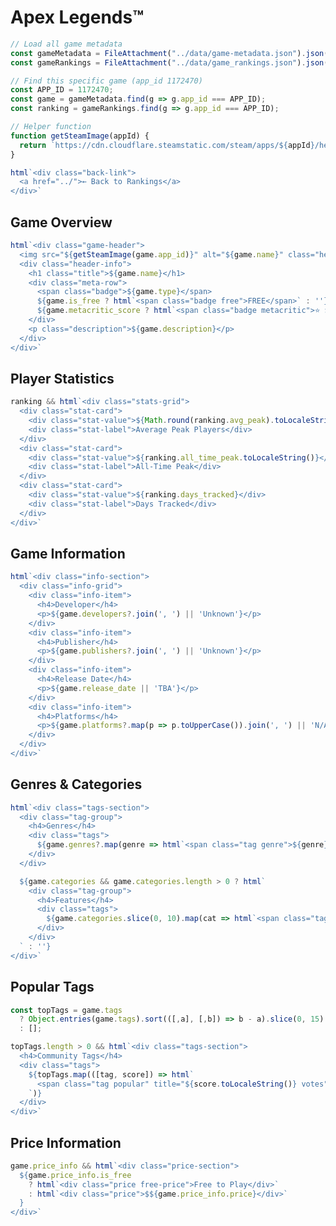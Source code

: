 # Apex Legends™

```js
// Load all game metadata
const gameMetadata = FileAttachment("../data/game-metadata.json").json();
const gameRankings = FileAttachment("../data/game_rankings.json").json();
```

```js
// Find this specific game (app_id 1172470)
const APP_ID = 1172470;
const game = gameMetadata.find(g => g.app_id === APP_ID);
const ranking = gameRankings.find(g => g.app_id === APP_ID);

// Helper function
function getSteamImage(appId) {
  return `https://cdn.cloudflare.steamstatic.com/steam/apps/${appId}/header.jpg`;
}
```

```js
html`<div class="back-link">
  <a href="../">← Back to Rankings</a>
</div>`
```

## Game Overview

```js
html`<div class="game-header">
  <img src="${getSteamImage(game.app_id)}" alt="${game.name}" class="header-image" />
  <div class="header-info">
    <h1 class="title">${game.name}</h1>
    <div class="meta-row">
      <span class="badge">${game.type}</span>
      ${game.is_free ? html`<span class="badge free">FREE</span>` : ''}
      ${game.metacritic_score ? html`<span class="badge metacritic">⭐ ${game.metacritic_score}/100</span>` : ''}
    </div>
    <p class="description">${game.description}</p>
  </div>
</div>`
```

## Player Statistics

```js
ranking && html`<div class="stats-grid">
  <div class="stat-card">
    <div class="stat-value">${Math.round(ranking.avg_peak).toLocaleString()}</div>
    <div class="stat-label">Average Peak Players</div>
  </div>
  <div class="stat-card">
    <div class="stat-value">${ranking.all_time_peak.toLocaleString()}</div>
    <div class="stat-label">All-Time Peak</div>
  </div>
  <div class="stat-card">
    <div class="stat-value">${ranking.days_tracked}</div>
    <div class="stat-label">Days Tracked</div>
  </div>
</div>`
```

## Game Information

```js
html`<div class="info-section">
  <div class="info-grid">
    <div class="info-item">
      <h4>Developer</h4>
      <p>${game.developers?.join(', ') || 'Unknown'}</p>
    </div>
    <div class="info-item">
      <h4>Publisher</h4>
      <p>${game.publishers?.join(', ') || 'Unknown'}</p>
    </div>
    <div class="info-item">
      <h4>Release Date</h4>
      <p>${game.release_date || 'TBA'}</p>
    </div>
    <div class="info-item">
      <h4>Platforms</h4>
      <p>${game.platforms?.map(p => p.toUpperCase()).join(', ') || 'N/A'}</p>
    </div>
  </div>
</div>`
```

## Genres & Categories

```js
html`<div class="tags-section">
  <div class="tag-group">
    <h4>Genres</h4>
    <div class="tags">
      ${game.genres?.map(genre => html`<span class="tag genre">${genre}</span>`) || ''}
    </div>
  </div>

  ${game.categories && game.categories.length > 0 ? html`
    <div class="tag-group">
      <h4>Features</h4>
      <div class="tags">
        ${game.categories.slice(0, 10).map(cat => html`<span class="tag category">${cat}</span>`)}
      </div>
    </div>
  ` : ''}
</div>`
```

## Popular Tags

```js
const topTags = game.tags
  ? Object.entries(game.tags).sort(([,a], [,b]) => b - a).slice(0, 15)
  : [];
```

```js
topTags.length > 0 && html`<div class="tags-section">
  <h4>Community Tags</h4>
  <div class="tags">
    ${topTags.map(([tag, score]) => html`
      <span class="tag popular" title="${score.toLocaleString()} votes">${tag}</span>
    `)}
  </div>
</div>`
```

## Price Information

```js
game.price_info && html`<div class="price-section">
  ${game.price_info.is_free
    ? html`<div class="price free-price">Free to Play</div>`
    : html`<div class="price">$${game.price_info.price}</div>`
  }
</div>`
```

<style>
  .back-link {
    margin: 1rem 0;
  }

  .back-link a {
    color: #60a5fa;
    text-decoration: none;
    font-weight: 600;
    transition: color 0.2s;
  }

  .back-link a:hover {
    color: #93c5fd;
  }

  .game-header {
    background: linear-gradient(135deg, #1e293b 0%, #0f172a 100%);
    border-radius: 20px;
    overflow: hidden;
    margin: 2rem 0;
    border: 1px solid #334155;
  }

  .header-image {
    width: 100%;
    height: auto;
  }

  .header-info {
    padding: 2rem;
  }

  .title {
    font-size: 2.5rem;
    margin: 0 0 1rem 0;
    color: #e2e8f0;
  }

  .meta-row {
    display: flex;
    gap: 0.75rem;
    margin-bottom: 1.5rem;
  }

  .badge {
    background: rgba(59, 130, 246, 0.2);
    color: #60a5fa;
    padding: 0.4rem 0.9rem;
    border-radius: 12px;
    font-size: 0.85rem;
    font-weight: 600;
  }

  .badge.free {
    background: rgba(34, 197, 94, 0.2);
    color: #4ade80;
  }

  .badge.metacritic {
    background: rgba(251, 191, 36, 0.2);
    color: #fbbf24;
  }

  .description {
    color: #cbd5e1;
    line-height: 1.6;
    font-size: 1.1rem;
  }

  .stats-grid {
    display: grid;
    grid-template-columns: repeat(auto-fit, minmax(200px, 1fr));
    gap: 1.5rem;
    margin: 2rem 0;
  }

  .stat-card {
    background: linear-gradient(135deg, #1e293b 0%, #0f172a 100%);
    border-radius: 16px;
    padding: 2rem;
    text-align: center;
    border: 1px solid #334155;
  }

  .stat-value {
    font-size: 2.5rem;
    font-weight: 900;
    color: #60a5fa;
    margin-bottom: 0.5rem;
  }

  .stat-label {
    color: #94a3b8;
    font-size: 0.9rem;
    text-transform: uppercase;
    letter-spacing: 0.5px;
  }

  .info-section {
    margin: 2rem 0;
  }

  .info-grid {
    display: grid;
    grid-template-columns: repeat(auto-fit, minmax(250px, 1fr));
    gap: 1.5rem;
  }

  .info-item {
    background: linear-gradient(135deg, #1e293b 0%, #0f172a 100%);
    border-radius: 12px;
    padding: 1.5rem;
    border: 1px solid #334155;
  }

  .info-item h4 {
    color: #94a3b8;
    font-size: 0.85rem;
    text-transform: uppercase;
    margin: 0 0 0.5rem 0;
    letter-spacing: 0.5px;
  }

  .info-item p {
    color: #e2e8f0;
    font-size: 1.1rem;
    font-weight: 600;
    margin: 0;
  }

  .tags-section {
    margin: 2rem 0;
  }

  .tag-group {
    margin-bottom: 2rem;
  }

  .tag-group h4 {
    color: #94a3b8;
    font-size: 0.95rem;
    text-transform: uppercase;
    margin: 0 0 1rem 0;
    letter-spacing: 0.5px;
  }

  .tags {
    display: flex;
    flex-wrap: wrap;
    gap: 0.75rem;
  }

  .tag {
    padding: 0.5rem 1rem;
    border-radius: 16px;
    font-size: 0.9rem;
    font-weight: 600;
    transition: transform 0.2s;
  }

  .tag:hover {
    transform: translateY(-2px);
  }

  .tag.genre {
    background: rgba(139, 92, 246, 0.15);
    color: #a78bfa;
    border: 1px solid rgba(139, 92, 246, 0.3);
  }

  .tag.category {
    background: rgba(59, 130, 246, 0.15);
    color: #60a5fa;
    border: 1px solid rgba(59, 130, 246, 0.3);
  }

  .tag.popular {
    background: rgba(236, 72, 153, 0.15);
    color: #f472b6;
    border: 1px solid rgba(236, 72, 153, 0.3);
  }

  .price-section {
    margin: 2rem 0;
    text-align: center;
  }

  .price {
    display: inline-block;
    background: linear-gradient(135deg, #667eea 0%, #764ba2 100%);
    color: white;
    padding: 1.5rem 3rem;
    border-radius: 16px;
    font-size: 2rem;
    font-weight: 900;
  }

  .free-price {
    background: linear-gradient(135deg, #10b981 0%, #059669 100%);
  }
</style>
